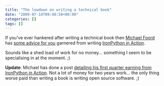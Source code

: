 ```yaml
---
title: "The lowdown on writing a technical book"
date: "2009-07-14T09:40:50+00:00"
categories: []
tags: []
---
```


If you've ever hankered after writing a technical book then  <a href="http://www.voidspace.org.uk/">Michael Foord</a> has <a href="http://www.voidspace.org.uk/python/articles/technical-writing.shtml">some advice for you</a> garnered from writing <a href="http://www.ironpythoninaction.com/">IronPython in Action</a>.

Sounds like a shed load of work for no money... something I seem to be specialising in at the moment. ;)

<strong>Update</strong>: Michael has done a post <a href="http://www.voidspace.org.uk/python/weblog/arch_d7_2009_07_18.shtml#e1111">detailing his first quarter earning from IronPython in Action</a>. Not a lot of money for two years work... the only thing worse paid than writing a book is writing open source software. ;)
